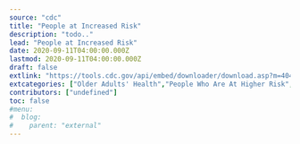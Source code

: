 ```yaml
---
source: "cdc"
title: "People at Increased Risk"
description: "todo.."
lead: "People at Increased Risk"
date: 2020-09-11T04:00:00.000Z
lastmod: 2020-09-11T04:00:00.000Z
draft: false
extlink: "https://tools.cdc.gov/api/embed/downloader/download.asp?m=404952&c=413552"
extcategories: ["Older Adults' Health","People Who Are At Higher Risk","People Experiencing Homelessness","People with Disabilities","Pregnancy & Breastfeeding","Disease Information"]
contributors: ["undefined"]
toc: false
#menu:
#  blog:
#    parent: "external"
---
```

